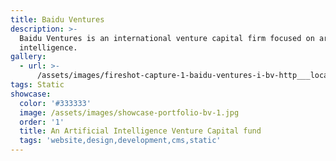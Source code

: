```yaml
---
title: Baidu Ventures
description: >-
  Baidu Ventures is an international venture capital firm focused on artificial
  intelligence.
gallery:
  - url: >-
      /assets/images/fireshot-capture-1-baidu-ventures-i-bv-http___localhost_8001_en_.png
tags: Static
showcase:
  color: '#333333'
  image: /assets/images/showcase-portfolio-bv-1.jpg
  order: '1'
  title: An Artificial Intelligence Venture Capital fund
  tags: 'website,design,development,cms,static'
---
```


